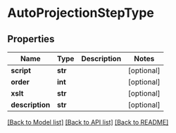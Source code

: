 # AutoProjectionStepType

## Properties
Name | Type | Description | Notes
------------ | ------------- | ------------- | -------------
**script** | **str** |  | [optional] 
**order** | **int** |  | [optional] 
**xslt** | **str** |  | [optional] 
**description** | **str** |  | [optional] 

[[Back to Model list]](../README.md#documentation-for-models) [[Back to API list]](../README.md#documentation-for-api-endpoints) [[Back to README]](../README.md)



